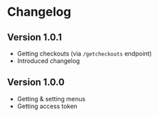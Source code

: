 # Changelog
## Version 1.0.1
* Getting checkouts (via `/getcheckouts` endpoint)
* Introduced changelog
## Version 1.0.0
* Getting & setting menus
* Getting access token